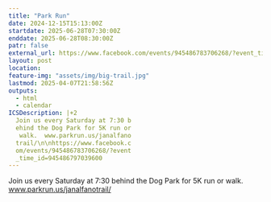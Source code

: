 ```yaml
---
title: "Park Run"
date: 2024-12-15T15:13:00Z
startdate: 2025-06-28T07:30:00Z
enddate: 2025-06-28T08:30:00Z
patr: false
external_url: https://www.facebook.com/events/945486783706268/?event_time_id=945486797039600
layout: post
location: 
feature-img: "assets/img/big-trail.jpg"
lastmod: 2025-04-07T21:58:56Z
outputs:
  - html
  - calendar
ICSDescription: |+2
  Join us every Saturday at 7:30 b  ehind the Dog Park for 5K run or   walk.  www.parkrun.us/janalfano  trail/\n\nhttps://www.facebook.c  om/events/945486783706268/?event  _time_id=945486797039600
---
```


Join us every Saturday at 7&#58;30 behind the Dog Park for 5K run or walk.  www.parkrun.us/janalfanotrail/<br>
  <br>
  
